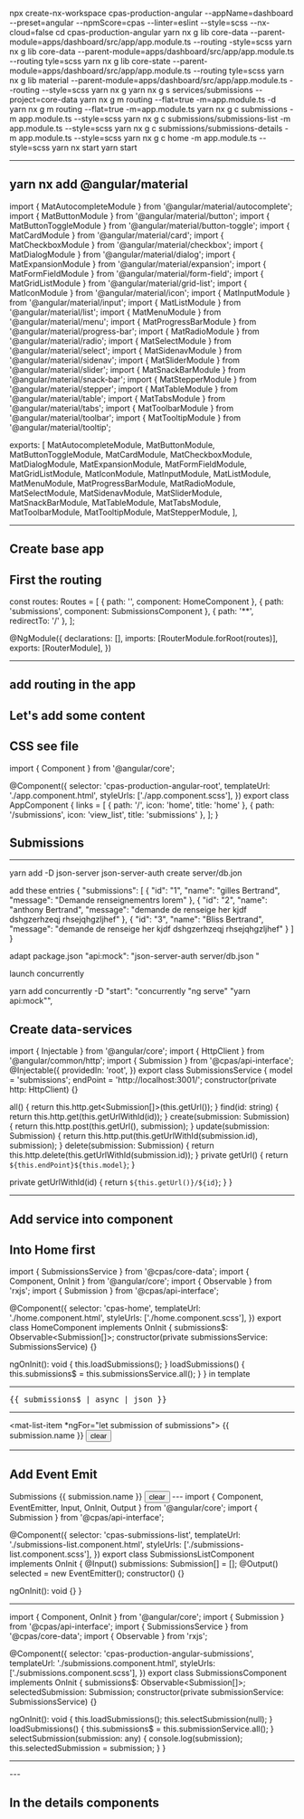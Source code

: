npx create-nx-workspace cpas-production-angular --appName=dashboard --preset=angular --npmScore=cpas --linter=eslint --style=scss --nx-cloud=false
cd cpas-production-angular
yarn nx g lib core-data --parent-module=apps/dashboard/src/app/app.module.ts --routing -style=scss
yarn nx g lib core-data --parent-module=apps/dashboard/src/app/app.module.ts --routing tyle=scss
yarn nx g lib core-state --parent-module=apps/dashboard/src/app/app.module.ts --routing tyle=scss
yarn nx g lib material --parent-module=apps/dashboard/src/app/app.module.ts --routing --style=scss
yarn nx g
yarn nx g s services/submissions --project=core-data
yarn nx g m routing --flat=true -m=app.module.ts -d
yarn nx g m routing --flat=true -m=app.module.ts
yarn nx g c submissions -m app.module.ts --style=scss
yarn nx g c submissions/submissions-list -m app.module.ts --style=scss
yarn nx g c submissions/submissions-details -m app.module.ts --style=scss
yarn nx g c home -m app.module.ts --style=scss
yarn nx start
yarn start

---

## yarn nx add @angular/material

import { MatAutocompleteModule } from '@angular/material/autocomplete';
import { MatButtonModule } from '@angular/material/button';
import { MatButtonToggleModule } from '@angular/material/button-toggle';
import { MatCardModule } from '@angular/material/card';
import { MatCheckboxModule } from '@angular/material/checkbox';
import { MatDialogModule } from '@angular/material/dialog';
import { MatExpansionModule } from '@angular/material/expansion';
import { MatFormFieldModule } from '@angular/material/form-field';
import { MatGridListModule } from '@angular/material/grid-list';
import { MatIconModule } from '@angular/material/icon';
import { MatInputModule } from '@angular/material/input';
import { MatListModule } from '@angular/material/list';
import { MatMenuModule } from '@angular/material/menu';
import { MatProgressBarModule } from '@angular/material/progress-bar';
import { MatRadioModule } from '@angular/material/radio';
import { MatSelectModule } from '@angular/material/select';
import { MatSidenavModule } from '@angular/material/sidenav';
import { MatSliderModule } from '@angular/material/slider';
import { MatSnackBarModule } from '@angular/material/snack-bar';
import { MatStepperModule } from '@angular/material/stepper';
import { MatTableModule } from '@angular/material/table';
import { MatTabsModule } from '@angular/material/tabs';
import { MatToolbarModule } from '@angular/material/toolbar';
import { MatTooltipModule } from '@angular/material/tooltip';

exports: [
MatAutocompleteModule,
MatButtonModule,
MatButtonToggleModule,
MatCardModule,
MatCheckboxModule,
MatDialogModule,
MatExpansionModule,
MatFormFieldModule,
MatGridListModule,
MatIconModule,
MatInputModule,
MatListModule,
MatMenuModule,
MatProgressBarModule,
MatRadioModule,
MatSelectModule,
MatSidenavModule,
MatSliderModule,
MatSnackBarModule,
MatTableModule,
MatTabsModule,
MatToolbarModule,
MatTooltipModule,
MatStepperModule,
],

---

## Create base app

## First the routing

const routes: Routes = [
{ path: '', component: HomeComponent },
{ path: 'submissions', component: SubmissionsComponent },
{ path: '**', redirectTo: '/' },
];

@NgModule({
declarations: [],
imports: [RouterModule.forRoot(routes)],
exports: [RouterModule],
})

---

## add routing in the app

<router-outlet></router-outlet>

## Let's add some content

## CSS see file

import { Component } from '@angular/core';

@Component({
selector: 'cpas-production-angular-root',
templateUrl: './app.component.html',
styleUrls: ['./app.component.scss'],
})
export class AppComponent {
links = [
{ path: '/', icon: 'home', title: 'home' },
{ path: '/submissions', icon: 'view_list', title: 'submissions' },
];
}

## Submissions

<div class="component-container">
  <div class="list-component">
    <cpas-submissions-list></cpas-submissions-list>
  </div>
  <div class="details-components">
    <cpas-submissions-list></cpas-submissions-list>
  </div>
</div>

---

yarn add -D json-server json-server-auth
create server/db.jon

add these entries
{
"submissions": [
{
"id": "1",
"name": "gilles Bertrand",
"message": "Demande renseignementrs lorem"
},
{
"id": "2",
"name": "anthony Bertrand",
"message": "demande de renseige her kjdf dshgzerhzeqj rhsejqhgzljhef"
},
{
"id": "3",
"name": "Bliss Bertrand",
"message": "demande de renseige her kjdf dshgzerhzeqj rhsejqhgzljhef"
}
]
}

adapt package.json
"api:mock": "json-server-auth server/db.json "

launch concurrently

yarn add concurrently -D
"start": "concurrently \"ng serve\" \"yarn api:mock\"",

## Create data-services

import { Injectable } from '@angular/core';
import { HttpClient } from '@angular/common/http';
import { Submission } from '@cpas/api-interface';
@Injectable({
providedIn: 'root',
})
export class SubmissionsService {
model = 'submissions';
endPoint = 'http://localhost:3001/';
constructor(private http: HttpClient) {}

all() {
return this.http.get<Submission[]>(this.getUrl());
}
find(id: string) {
return this.http.get<Submission>(this.getUrlWithId(id));
}
create(submission: Submission) {
return this.http.post(this.getUrl(), submission);
}
update(submission: Submission) {
return this.http.put(this.getUrlWithId(submission.id), submission);
}
delete(submission: Submission) {
return this.http.delete(this.getUrlWithId(submission.id));
}
private getUrl() {
return `${this.endPoint}${this.model}`;
}

private getUrlWithId(id) {
return `${this.getUrl()}/${id}`;
}
}

---

## Add service into component

## Into Home first

import { SubmissionsService } from '@cpas/core-data';
import { Component, OnInit } from '@angular/core';
import { Observable } from 'rxjs';
import { Submission } from '@cpas/api-interface';

@Component({
selector: 'cpas-home',
templateUrl: './home.component.html',
styleUrls: ['./home.component.scss'],
})
export class HomeComponent implements OnInit {
submissions\$: Observable<Submission[]>;
constructor(private submissionsService: SubmissionsService) {}

ngOnInit(): void {
this.loadSubmissions();
}
loadSubmissions() {
this.submissions\$ = this.submissionsService.all();
}
}
in template

---

 <pre>{{ submissions$ | async | json }}</pre>

---

<mat-list-item \*ngFor="let submission of submissions">
<span matLine>{{ submission.name }} </span>
<button mat-icon-button type="button" color="warn">
<mat-icon>clear</mat-icon>
</button>
</mat-list-item>

---

## Add Event Emit

<mat-card>
  <mat-card-title> Submissions </mat-card-title>
  <mat-card-content>
    <mat-list data-cy="widgets-list">
      <mat-list-item
        *ngFor="let submission of submissions"
        (click)="selected.emit(submission)"
      >
        <span matLine>{{ submission.name }} </span>
        <button mat-icon-button type="button" color="warn">
          <mat-icon>clear</mat-icon>
        </button>
      </mat-list-item>
    </mat-list>
  </mat-card-content>
</mat-card>
---
import { Component, EventEmitter, Input, OnInit, Output } from '@angular/core';
import { Submission } from '@cpas/api-interface';

@Component({
selector: 'cpas-submissions-list',
templateUrl: './submissions-list.component.html',
styleUrls: ['./submissions-list.component.scss'],
})
export class SubmissionsListComponent implements OnInit {
@Input() submissions: Submission[] = [];
@Output() selected = new EventEmitter();
constructor() {}

ngOnInit(): void {}
}

---

import { Component, OnInit } from '@angular/core';
import { Submission } from '@cpas/api-interface';
import { SubmissionsService } from '@cpas/core-data';
import { Observable } from 'rxjs';

@Component({
selector: 'cpas-production-angular-submissions',
templateUrl: './submissions.component.html',
styleUrls: ['./submissions.component.scss'],
})
export class SubmissionsComponent implements OnInit {
submissions\$: Observable<Submission[]>;
selectedSubmission: Submission;
constructor(private submissionService: SubmissionsService) {}

ngOnInit(): void {
this.loadSubmissions();
this.selectSubmission(null);
}
loadSubmissions() {
this.submissions\$ = this.submissionService.all();
}
selectSubmission(submission: any) {
console.log(submission);
this.selectedSubmission = submission;
}
}

---

<div class="component-container">
  <div class="list-component">
    <cpas-submissions-list
      [submissions]="submissions$ | async"
      (selected)="selectSubmission($event)"
    ></cpas-submissions-list>
  </div>
  <div class="details-components">
    <cpas-submissions-details></cpas-submissions-details>
  </div>
</div>
---

## In the details components
